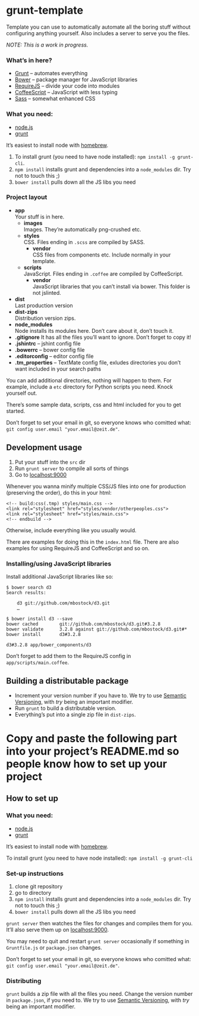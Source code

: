 grunt-template
==============

Template you can use to automatically automate all the boring stuff without configuring anything yourself. Also includes a server to serve you the files.

*NOTE: This is a work in progress.*

### What’s in here?

* [Grunt](http://gruntjs.com) – automates everything
* [Bower](http://bower.io) – package manager for JavaScript libraries
* [RequireJS](http://requirejs.org) – divide your code into modules
* [CoffeeScript](http://coffeescript.org) – JavaScript with less typing
* [Sass](http://sass-lang.com) – somewhat enhanced CSS

### What you need:

* [node.js](http://nodejs.org)
* [grunt](http://gruntjs.com)

It’s easiest to install node with [homebrew](http://brew.sh).

1. To install grunt (you need to have node installed): `npm install -g grunt-cli`.
2. `npm install` installs grunt and dependencies into a `node_modules` dir. Try not to touch this ;)
3. `bower install` pulls down all the JS libs you need

### Project layout

* **app**  
Your stuff is in here.
	* **images**  
Images. They’re automatically png-crushed etc.
	* **styles**  
CSS. Files ending in `.scss` are compiled by SASS.
		* **vendor**  
CSS files from components etc. Include normally in your template.
	* **scripts**  
JavaScript. Files ending in `.coffee` are compiled by CoffeeScript.
		* **vendor**  
JavaScript libraries that you can’t install via bower. This folder is not jslinted.
* **dist**  
Last production version
* **dist-zips**  
Distribution version zips.
* **node_modules**  
Node installs its modules here. Don’t care about it, don’t touch it.
* **.gitignore**
It has all the files you’ll want to ignore. Don’t forget to copy it!
* **.jshintrc** – jshint config file
* **.bowerrc** – bower config file
* **.editorconfig** – editor config file
* **.tm_properties** – TextMate config file, exludes directories you don’t want included in your search paths

You can add additional directories, nothing will happen to them. For example, include a `etc` directory for Python scripts you need. Knock yourself out.

There’s some sample data, scripts, css and html included for you to get started.

Don’t forget to set your email in git, so everyone knows who comitted what: `git config user.email "your.email@zeit.de"`.


Development usage
-----------------

1. Put your stuff into the `src` dir
2. Run `grunt server` to compile all sorts of things
3. Go to [localhost:9000](http://localhost:9000/)

Whenever you wanna minify multiple CSS/JS files into one for production (preserving the order), do this in your html:

    <!-- build:css(.tmp) styles/main.css -->
    <link rel="stylesheet" href="styles/vendor/otherpeoples.css">
    <link rel="stylesheet" href="styles/main.css">
    <!-- endbuild -->

Otherwise, include everything like you usually would.

There are examples for doing this in the `index.html` file. There are also examples for using RequireJS and CoffeeScript and so on.

### Installing/using JavaScript libraries

Install additional JavaScript libraries like so:

    $ bower search d3
    Search results:
    
        d3 git://github.com/mbostock/d3.git
        …
        
    $ bower install d3 --save
    bower cached        git://github.com/mbostock/d3.git#3.2.8
    bower validate      3.2.8 against git://github.com/mbostock/d3.git#*
    bower install       d3#3.2.8
    
    d3#3.2.8 app/bower_components/d3

Don’t forget to add them to the RequireJS config in `app/scripts/main.coffee`.

Building a distributable package
--------------------------------

* Increment your version number if you have to. We try to use [Semantic Versioning](http://semver.org), with *try* being an important modifier.
* Run `grunt` to build a distributable version.
* Everything’s put into a single zip file in `dist-zips`.





Copy and paste the following part into your project’s README.md so people know how to set up your project
========================================

How to set up
-------------

### What you need:

* [node.js](http://nodejs.org)
* [grunt](http://gruntjs.com)

It’s easiest to install node with [homebrew](http://brew.sh).

To install grunt (you need to have node installed): `npm install -g grunt-cli`


### Set-up instructions

1. clone git repository
2. go to directory
3. `npm install` installs grunt and dependencies into a `node_modules` dir. Try not to touch this ;)
4. `bower install` pulls down all the JS libs you need

`grunt server` then watches the files for changes and compiles them for you. It’ll also serve them up on [localhost:9000](http://localhost:9000/).

You may need to quit and restart `grunt server` occasionally if something in `Gruntfile.js` or `package.json` changes.

Don’t forget to set your email in git, so everyone knows who comitted what: `git config user.email "your.email@zeit.de"`.

### Distributing

`grunt` builds a zip file with all the files you need. Change the version number in `package.json`, if you need to. We try to use [Semantic Versioning](http://semver.org), with *try* being an important modifier.